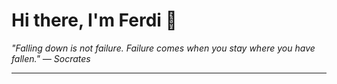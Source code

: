 <h1>Hi there, I'm Ferdi 👋</h1>

<p><em>
  "Falling down is not failure. Failure comes when you stay where you have fallen." — Socrates
</em></p>

---

